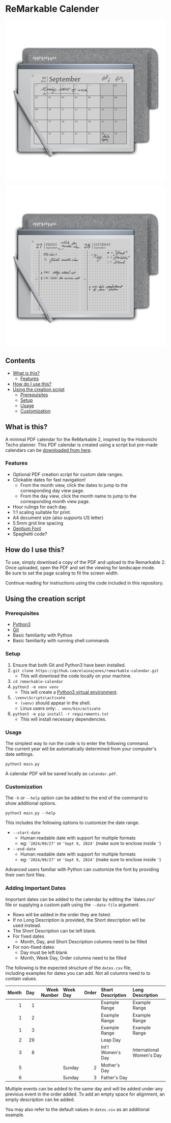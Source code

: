 # ReMarkable Calender

![Month view](img/remarkable_monthly.png)

![Daily view](img/remarkable_daily.png)

## Contents

- [What is this?](#what-is-this)
    - [Features](#features)
- [How do I use this?](#how-do-i-use-this)
- [Using the creation script](#using-the-creation-script)
    - [Prerequisites](#prerequisites)
    - [Setup](#setup)
    - [Usage](#usage)
    - [Customization](#customization)

## What is this?

A minimal PDF calendar for the ReMarkable 2, inspired by the Hobonichi  
Techo planner. This PDF calendar is created using a script but pre-made  
calendars can be [downloaded from here](https://github.com/elainajones/remarkable-calendar/releases/latest).

### Features

- Optional PDF creation script for custom date ranges.
- Clickable dates for fast navigation!
    - From the month view, click the dates to jump to the  
      corresponding day view page.
    - From the day view, click the month name to jump to the  
      corresponding month view page.
- Hour rulings for each day.
- 1:1 scaling suitable for print.
- A4 document size (also supports US letter)
- 5.5mm grid line spacing
- [Gentium Font](https://software.sil.org/gentium/)
- Spaghetti code?

## How do I use this?

To use, simply download a copy of the PDF and upload to the Remarkable 2.  
Once uploaded, open the PDF and set the viewing for landscape mode.  
Be sure to set the page scaling to fit the screen width.

Continue reading for instructions using the code included in this repository.

## Using the creation script

### Prerequisites

- [Python3](https://www.python.org/downloads/)
- [Git](https://git-scm.com/downloads)
- Basic familiarity with Python
- Basic familiarity with running shell commands

### Setup

1. Ensure that both Git and Python3 have been installed.
2. `git clone https://github.com/elainajones/remarkable-calendar.git`
    - This will download the code locally on your machine.
3. `cd remarkable-calendar`
4. `python3 -m venv venv`
    - This will create a [Python3 virtual environment](https://docs.python.org/3/library/venv.html).
5. `.\venv\Scripts\activate`
    - `(venv)` should appear in the shell.
    - Linux users only: `. venv/bin/activate`
6. `python3 -m pip install -r requirements.txt`
    - This will install necessary dependencies.

### Usage

The simplest way to run the code is to enter the following command.  
The current year will be automatically determined from your computer's  
date settings.

```
python3 main.py
```

A calendar PDF will be saved locally as `calendar.pdf`.

### Customization

The `-h` or `--help` option can be added to the end of the command to  
show additional options.

```
python3 main.py --help
```

This includes the following options to customize the date range.

- `--start-date`
    - Human readable date with support for multiple formats
    - eg: `'2024/09/27'` or `'Sept 9, 2024'` (make sure to enclose inside `'`)
- `--end-date`
    - Human readable date with support for multiple formats
    - eg: `'2024/09/27'` or `'Sept 9, 2024'` (make sure to enclose inside `'`)

Advanced users familiar with Python can customize the font by providing  
their own font files.

### Adding Important Dates

Important dates can be added to the calendar by editing the 'dates.csv'  
file or supplying a custom path using the `--date-file` argument.

- Rows will be added in the order they are listed.
- If no Long Description is provided, the Short description will be  
  used instead.
- The Short Description can be left blank.
- For fixed dates
    - Month, Day, and Short Description columns need to be filled
- For non-fixed dates
    - Day must be left blank
    - Month, Week Day, Order columns need to be filled

The following is the expected structure of the `dates.csv` file,  
including examples for dates you can add. Not all columns need to to  
contain values.

|Month|Day|Week Number|Week Day|Order|Short Description|Long Description         |
|----:|--:|----------:|:-------|----:|:----------------|:------------------------|
|1    |1  |           |        |     |Example Range    |Example Range            |
|1    |2  |           |        |     |Example Range    |Example Range            |
|1    |3  |           |        |     |Example Range    |Example Range            |
|2    |29 |           |        |     |Leap Day         |                         |
|3    |8  |           |        |     |Int'l Women's Day|International Women's Day|
|5    |   |           |Sunday  |2    |Mother's Day     |                         |
|6    |   |           |Sunday  |3    |Father's Day     |                         |

Multiple events can be added to the same day and will be added under any
previous event in the order added. To add an empty space for alignment,
an empty description can be added.

You may also refer to the default values in `dates.csv` as an additional example.
